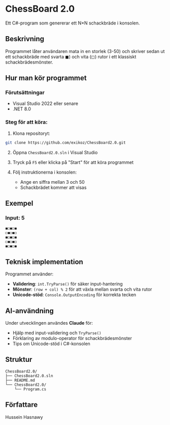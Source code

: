 # ChessBoard 2.0

Ett C#-program som genererar ett N×N schackbräde i konsolen.

## Beskrivning

Programmet låter användaren mata in en storlek (3-50) och skriver sedan ut ett schackbräde med svarta ◼︎) och vita (◻︎) rutor i ett klassiskt schackbrädesmönster.

## Hur man kör programmet

### Förutsättningar
- Visual Studio 2022 eller senare
- .NET 8.0

### Steg för att köra:

1. Klona repositoryt:
```bash
git clone https://github.com/exikoz/ChessBoard2.0.git
```

2. Öppna `ChessBoard2.0.sln` i Visual Studio

3. Tryck på `F5` eller klicka på "Start" för att köra programmet

4. Följ instruktionerna i konsolen:
   - Ange en siffra mellan 3 och 50
   - Schackbrädet kommer att visas

## Exempel

### Input: 5
```
◼︎◻︎◼︎◻︎◼︎
◻︎◼︎◻︎◼︎◻︎
◼︎◻︎◼︎◻︎◼︎
◻︎◼︎◻︎◼︎◻︎
◼︎◻︎◼︎◻︎◼︎
```

## Teknisk implementation

Programmet använder:
- **Validering**: `int.TryParse()` för säker input-hantering
- **Mönster**: `(row + col) % 2` för att växla mellan svarta och vita rutor
- **Unicode-stöd**: `Console.OutputEncoding` för korrekta tecken

## AI-användning

Under utvecklingen användes **Claude** för:
- Hjälp med input-validering och `TryParse()`
- Förklaring av modulo-operator för schackbrädesmönster
- Tips om Unicode-stöd i C#-konsolen

## Struktur
```
ChessBoard2.0/
├── ChessBoard2.0.sln
├── README.md
└── ChessBoard2.0/
    └── Program.cs
```

## Författare

Hussein Hasnawy